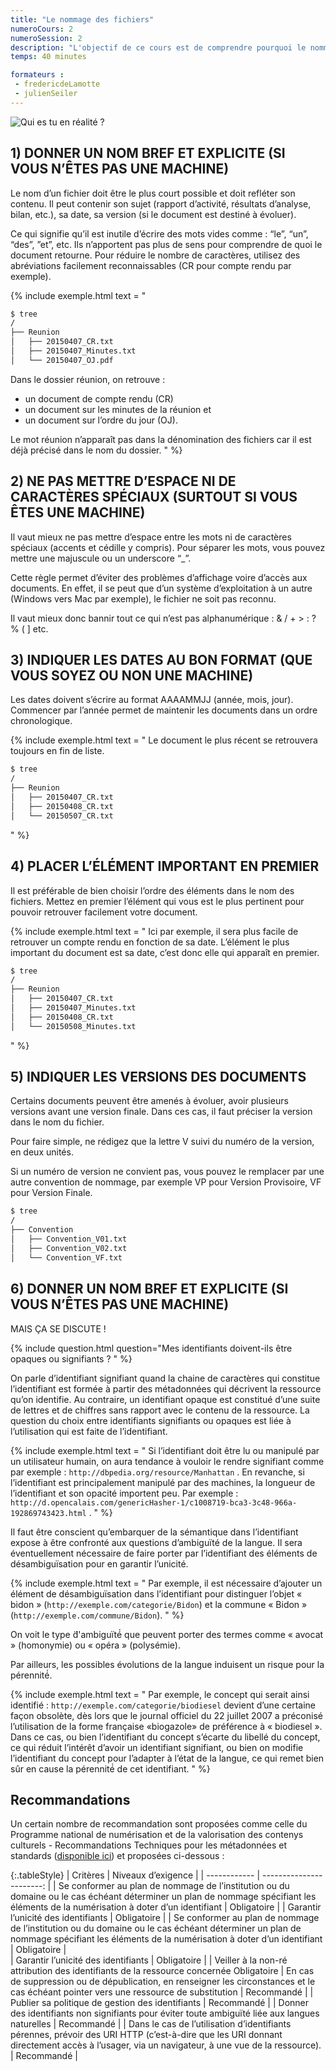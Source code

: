 ```yaml
---
title: "Le nommage des fichiers"
numeroCours: 2
numeroSession: 2
description: "L'objectif de ce cours est de comprendre pourquoi le nommage des fichiers est si important et des pistes pour mieux nommer ses fichiers."
temps: 40 minutes

formateurs : 
 - fredericdeLamotte
 - julienSeiler
---
```


![Qui es tu en réalité ?](http://www.lebonquizz.com/media/ce-test-te-montrera-qui-tu-es-en-r-alit/0cab34aa-ab53-411a-8545-971732440128_560_420.jpg)

## 1) DONNER UN NOM BREF ET EXPLICITE (SI VOUS N’ÊTES PAS UNE MACHINE)

Le nom d’un fichier doit être le plus court possible et doit refléter son contenu. Il peut contenir son sujet (rapport d’activité, résultats d’analyse, bilan, etc.), sa date, sa version (si le document est destiné à évoluer).

Ce qui signifie qu’il est inutile d’écrire des mots vides comme : “le”, “un”, “des”, ”et”, etc. Ils n’apportent pas plus de sens pour comprendre de quoi le document retourne.
Pour réduire le nombre de caractères, utilisez des abréviations facilement reconnaissables (CR pour compte rendu par exemple).

{% include exemple.html 
text = "

``` bash
$ tree
/
├── Reunion
│   ├── 20150407_CR.txt
│   ├── 20150407_Minutes.txt
│   └── 20150407_OJ.pdf
```

Dans le dossier réunion, on retrouve :

- un document de compte rendu (CR)
- un document sur les minutes de la réunion et
- un document sur l’ordre du jour (OJ).

Le mot réunion n’apparaît pas dans la dénomination des fichiers car il est déjà précisé dans le nom du dossier.
" %}


## 2) NE PAS METTRE D’ESPACE NI DE CARACTÈRES SPÉCIAUX (SURTOUT SI VOUS ÊTES UNE MACHINE)

Il vaut mieux ne pas mettre d’espace entre les mots ni de caractères spéciaux (accents et cédille y compris). Pour séparer les mots, vous pouvez mettre une majuscule ou un underscore “_”.

Cette règle permet d’éviter des problèmes d’affichage voire d’accès aux documents.
En effet, il se peut que d’un système d’exploitation à un autre (Windows vers Mac par exemple), le fichier ne soit pas reconnu.

Il vaut mieux donc bannir tout ce qui n’est pas alphanumérique : & / + > : ? % ( ] etc.

## 3) INDIQUER LES DATES AU BON FORMAT (QUE VOUS SOYEZ OU NON UNE MACHINE)

Les dates doivent s’écrire au format AAAAMMJJ (année, mois, jour).
Commencer par l’année permet de maintenir les documents dans un ordre chronologique.

{% include exemple.html 
text = "
Le document le plus récent se retrouvera toujours en fin de liste.

``` bash
$ tree
/
├── Reunion
│   ├── 20150407_CR.txt
│   ├── 20150408_CR.txt
│   └── 20150507_CR.txt
```
" %}

## 4) PLACER L’ÉLÉMENT IMPORTANT EN PREMIER

Il est préférable de bien choisir l’ordre des éléments dans le nom des fichiers. Mettez en premier l’élément qui vous est le plus pertinent pour pouvoir retrouver facilement votre document.

{% include exemple.html 
text = "
Ici par exemple, il sera plus facile de retrouver un compte rendu en fonction de sa date. L’élément le plus important du document est sa date, c’est donc elle qui apparaît en premier.

``` bash
$ tree
/
├── Reunion
│   ├── 20150407_CR.txt
│   ├── 20150407_Minutes.txt
│   ├── 20150408_CR.txt
│   └── 20150508_Minutes.txt
```
" %}

## 5) INDIQUER LES VERSIONS DES DOCUMENTS

Certains documents peuvent être amenés à évoluer, avoir plusieurs versions avant une version finale. Dans ces cas, il faut préciser la version dans le nom du fichier.

Pour faire simple, ne rédigez que la lettre V suivi du numéro de la version, en deux unités.

Si un numéro de version ne convient pas, vous pouvez le remplacer par une autre convention de nommage, par exemple VP pour Version Provisoire, VF pour Version Finale.

``` bash
$ tree
/
├── Convention
│   ├── Convention_V01.txt
│   ├── Convention_V02.txt
│   └── Convention_VF.txt
```

## 6) DONNER UN NOM BREF ET EXPLICITE (SI VOUS N’ÊTES PAS UNE MACHINE)

MAIS ÇA SE DISCUTE  !

{% include question.html
question="Mes identifiants doivent-ils être opaques ou signifiants ? " 
%}

On parle d’identifiant signifiant quand la chaine de caractères qui constitue l’identifiant est formée à partir des métadonnées qui décrivent la ressource qu’on identifie.
Au contraire, un identifiant opaque est constitué d’une suite de lettres et de chiffres sans rapport avec le contenu de la ressource. 
La question du choix entre identifiants signifiants ou opaques est liée à l’utilisation qui est faite de l’identifiant. 

{% include exemple.html 
text = "
Si l’identifiant doit être lu ou manipulé par un utilisateur humain, on aura tendance à vouloir le rendre signifiant comme par exemple : `http://dbpedia.org/resource/Manhattan` .
En revanche, si l’identifiant est principalement manipulé par des machines, la longueur de l’identifiant et son opacité importent peu. Par exemple : `http://d.opencalais.com/genericHasher-1/c1008719-bca3-3c48-966a-192869743423.html` . 
" %}

Il faut être conscient qu’embarquer de la sémantique dans l’identifiant expose à être confronté aux questions d’ambiguïté de la langue. Il sera éventuellement nécessaire de faire porter par l’identifiant des éléments de désambiguïsation pour en garantir l’unicité.

{% include exemple.html 
text = "
Par exemple, il est nécessaire d’ajouter un élément de désambiguïsation dans l’identifiant pour distinguer l’objet « bidon » (`http://exemple.com/categorie/Bidon`) et la commune « Bidon » (`http://exemple.com/commune/Bidon`).
" %}

On voit le type ̈d'ambiguïté́ que peuvent porter des termes comme « avocat » (homonymie) ou « opéra » (polysémie).

Par ailleurs, les possibles évolutions de la langue induisent un risque pour la pérennité́.

{% include exemple.html 
text = "
Par exemple, le concept qui serait ainsi identifié : `http://exemple.com/categorie/biodiesel` devient d’une certaine façon obsolète, dès lors que le journal officiel du 22 juillet 2007 a préconisé l’utilisation de la forme française «biogazole» de préférence à « biodiesel ». Dans ce cas, ou bien l’identifiant du concept s’écarte du libellé du concept, ce qui réduit l’intérêt d’avoir un identifiant signifiant, ou bien on modifie l’identifiant du concept pour l’adapter à l’état de la langue, ce qui remet bien sûr en cause la pérennité́ de cet identifiant.
" %}

## Recommandations

Un certain nombre de recommandation sont proposées comme celle du Programme national de numérisation et de la valorisation des contenys culturels - Recommandations Techniques pour les métadonnées et standards ([disponible ici](https://www.culture.gouv.fr/Media/Thematiques/Innovation-numerique/Folder/Livrables-GT-Numerisation/Recommandations-techniques-pour-les-metadonnees-et-standards)) et proposées ci-dessous :

{:.tableStyle}
| Critères     |     Niveaux d’exigence   |
| ------------ | -----------------------: |
| Se conformer au plan de nommage de l’institution ou du domaine ou le cas échéant déterminer un plan de nommage spécifiant les éléments de la numérisation à doter d’un identifiant    |        Obligatoire        |
| Garantir l’unicité des identifiants        |        Obligatoire        |
| Se conformer au plan de nommage de l’institution ou du domaine ou le cas échéant déterminer un plan de nommage spécifiant les éléments de la numérisation à doter d’un identifiant      |        Obligatoire        |  
| Garantir l’unicité des identifiants | Obligatoire |
| Veiller à la non-ré attribution des identifiants de la ressource concernée Obligatoire
| En cas de suppression ou de dépublication, en renseigner les circonstances et le cas échéant pointer vers une ressource de substitution | Recommandé |
| Publier sa politique de gestion des identifiants | Recommandé |
| Donner des identifiants non signifiants pour éviter toute ambiguïté liée aux langues naturelles | Recommandé |
| Dans le cas de l’utilisation d’identifiants pérennes, prévoir des URI HTTP (c’est-à-dire que les URI donnant directement accès à l’usager, via un navigateur, à une vue de la ressource). | Recommandé |
